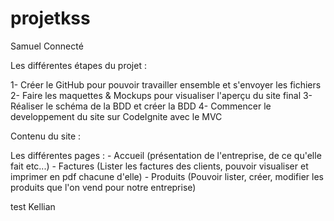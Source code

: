 # projetkss

Samuel Connecté

Les différentes étapes du projet : 

1- Créer le GitHub pour pouvoir travailler ensemble et s'envoyer les fichiers
2- Faire les maquettes & Mockups pour visualiser l'aperçu du site final
3- Réaliser le schéma de la BDD et créer la BDD 
4- Commencer le developpement du site sur CodeIgnite avec le MVC

Contenu du site : 

  Les différentes pages :
    - Accueil (présentation de l'entreprise, de ce qu'elle fait etc...)
    - Factures (Lister les factures des clients, pouvoir visualiser et imprimer en pdf chacune d'elle)
    - Produits (Pouvoir lister, créer, modifier les produits que l'on vend pour notre entreprise)
    
  
test Kellian